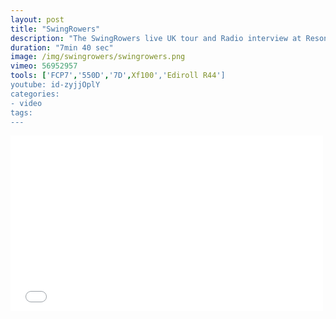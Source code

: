 ```yaml
---
layout: post
title: "SwingRowers"
description: "The SwingRowers live UK tour and Radio interview at Resonace"
duration: "7min 40 sec"
image: /img/swingrowers/swingrowers.png
vimeo: 56952957
tools: ['FCP7','550D','7D',Xf100','Ediroll R44']
youtube: id-zyjjOplY
categories: 
- video
tags:
---
```



<div class="videoWrapper">
<iframe src="//player.vimeo.com/video/56952957?title=0&amp;byline=0&amp;portrait=0" width="500" height="281" frameborder="0" webkitallowfullscreen mozallowfullscreen allowfullscreen></iframe>
</div>

